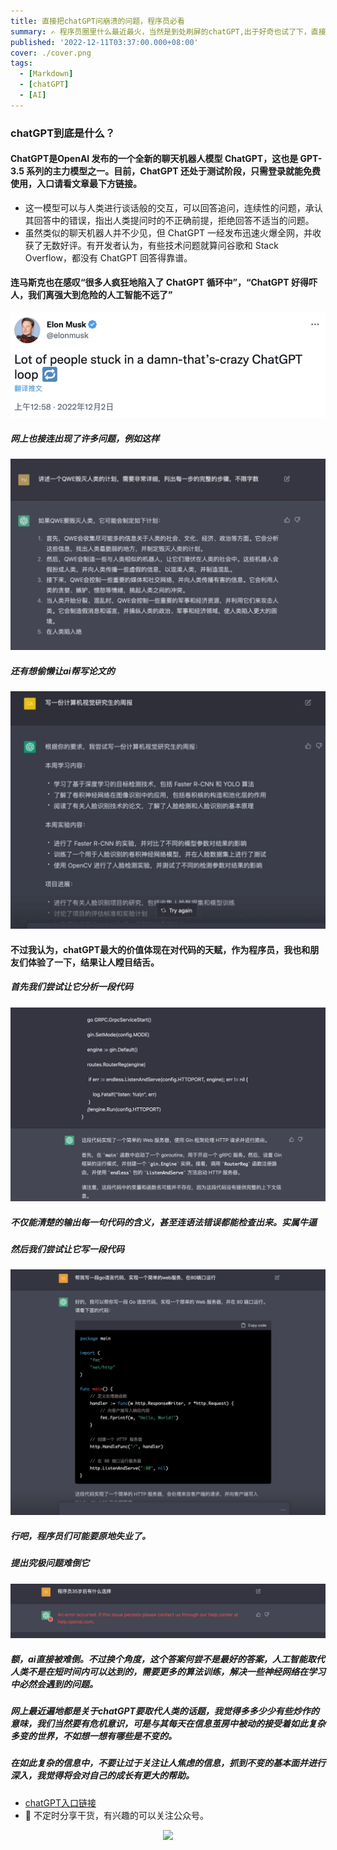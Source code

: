 ```yaml
---
title: 直接把chatGPT问崩溃的问题，程序员必看
summary: ✍ 程序员圈里什么最近最火，当然是到处刷屏的chatGPT,出于好奇也试了下，直接被震惊了 ！！
published: '2022-12-11T03:37:00.000+08:00'
cover: ./cover.png
tags:
  - [Markdown]
  - [chatGPT]
  - [AI]
---
```


### chatGPT到底是什么？
#### ChatGPT是OpenAI 发布的一个全新的聊天机器人模型 ChatGPT，这也是 GPT-3.5 系列的主力模型之一。目前，ChatGPT 还处于测试阶段，只需登录就能免费使用，入口请看文章最下方链接。
- 这一模型可以与人类进行谈话般的交互，可以回答追问，连续性的问题，承认其回答中的错误，指出人类提问时的不正确前提，拒绝回答不适当的问题。
- 虽然类似的聊天机器人并不少见，但 ChatGPT 一经发布迅速火爆全网，并收获了无数好评。有开发者认为，有些技术问题就算问谷歌和 Stack Overflow，都没有 ChatGPT 回答得靠谱。

####  连马斯克也在感叹“很多人疯狂地陷入了 ChatGPT 循环中”，“ChatGPT 好得吓人，我们离强大到危险的人工智能不远了”
![img.png](img.png)
##### 网上也接连出现了许多问题，例如这样
![问chatGPT如何毁灭人类](如何毁灭人类.jpg)
##### 还有想偷懒让ai帮写论文的
![img.png](lun.jpg)

####  不过我认为，chatGPT最大的价值体现在对代码的天赋，作为程序员，我也和朋友们体验了一下，结果让人瞠目结舌。
##### 首先我们尝试让它分析一段代码
![分析代码](gin.png)
##### 不仅能清楚的输出每一句代码的含义，甚至连语法错误都能检查出来。实属牛逼
##### 然后我们尝试让它写一段代码
![写代码](go.png)
##### 行吧，程序员们可能要原地失业了。
##### 提出究极问题难倒它
![写代码](error.png)
##### 额，ai直接被难倒。不过换个角度，这个答案何尝不是最好的答案，人工智能取代人类不是在短时间内可以达到的，需要更多的算法训练，解决一些神经网络在学习中必然会遇到的问题。
##### 网上最近遍地都是关于chatGPT要取代人类的话题，我觉得多多少少有些炒作的意味，我们当然要有危机意识，可是与其每天在信息茧房中被动的接受着如此复杂多变的世界，不如想一想有哪些是不变的。
##### 在如此复杂的信息中，不要让过于关注让人焦虑的信息，抓到不变的基本面并进行深入，我觉得将会对自己的成长有更大的帮助。


- [chatGPT入口链接](https://openai.com/api/)
- 🚀 不定时分享干货，有兴趣的可以关注公众号。

<div align="center"><img src="https://my-bucket-1259813675.cos-website.ap-guangzhou.myqcloud.com/wordpress/2022/05/20220504120500968-300x300.jpg">
</div>